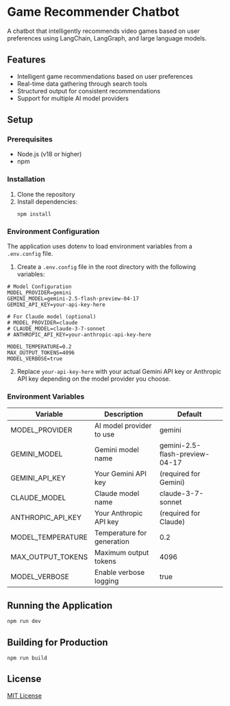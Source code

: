 # Game Recommender Chatbot

A chatbot that intelligently recommends video games based on user preferences using LangChain, LangGraph, and large language models.

## Features

- Intelligent game recommendations based on user preferences
- Real-time data gathering through search tools
- Structured output for consistent recommendations
- Support for multiple AI model providers

## Setup

### Prerequisites

- Node.js (v18 or higher)
- npm

### Installation

1. Clone the repository
2. Install dependencies:
   ```
   npm install
   ```

### Environment Configuration

The application uses dotenv to load environment variables from a `.env.config` file.

1. Create a `.env.config` file in the root directory with the following variables:

```
# Model Configuration
MODEL_PROVIDER=gemini
GEMINI_MODEL=gemini-2.5-flash-preview-04-17
GEMINI_API_KEY=your-api-key-here

# For Claude model (optional)
# MODEL_PROVIDER=claude
# CLAUDE_MODEL=claude-3-7-sonnet
# ANTHROPIC_API_KEY=your-anthropic-api-key-here

MODEL_TEMPERATURE=0.2
MAX_OUTPUT_TOKENS=4096
MODEL_VERBOSE=true
```

2. Replace `your-api-key-here` with your actual Gemini API key or Anthropic API key depending on the model provider you choose.

### Environment Variables

| Variable          | Description                | Default                        |
| ----------------- | -------------------------- | ------------------------------ |
| MODEL_PROVIDER    | AI model provider to use   | gemini                         |
| GEMINI_MODEL      | Gemini model name          | gemini-2.5-flash-preview-04-17 |
| GEMINI_API_KEY    | Your Gemini API key        | (required for Gemini)          |
| CLAUDE_MODEL      | Claude model name          | claude-3-7-sonnet              |
| ANTHROPIC_API_KEY | Your Anthropic API key     | (required for Claude)          |
| MODEL_TEMPERATURE | Temperature for generation | 0.2                            |
| MAX_OUTPUT_TOKENS | Maximum output tokens      | 4096                           |
| MODEL_VERBOSE     | Enable verbose logging     | true                           |

## Running the Application

```
npm run dev
```

## Building for Production

```
npm run build
```

## License

[MIT License](LICENSE)
